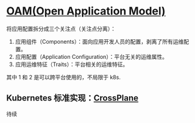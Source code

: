 # [OAM(Open Application Model)](https://github.com/oam-dev/spec)

将应用配置拆分成三个关注点（关注点分离）：

1. 应用组件（Components）：面向应用开发人员的配置，剥离了所有运维配置。
2. 应用配置（Application Configuration）：平台无关的运维属性。
3. 应用运维特征（Traits）：平台相关的运维特征。

其中 1 和 2 是可以跨平台使用的，不局限于 k8s.


## Kubernetes 标准实现：[CrossPlane](https://github.com/crossplane/crossplane)

待续
